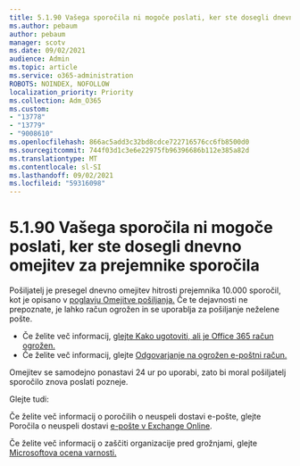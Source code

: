 ```yaml
---
title: 5.1.90 Vašega sporočila ni mogoče poslati, ker ste dosegli dnevno omejitev za prejemnike sporočila
ms.author: pebaum
author: pebaum
manager: scotv
ms.date: 09/02/2021
audience: Admin
ms.topic: article
ms.service: o365-administration
ROBOTS: NOINDEX, NOFOLLOW
localization_priority: Priority
ms.collection: Adm_O365
ms.custom:
- "13778"
- "13779"
- "9008610"
ms.openlocfilehash: 866ac5add3c32bd8cdce722716576cc6fb8500d0
ms.sourcegitcommit: 744f03d1c3e6e22975fb96396686b112e385a82d
ms.translationtype: MT
ms.contentlocale: sl-SI
ms.lasthandoff: 09/02/2021
ms.locfileid: "59316098"
---
```

# <a name="5190-your-message-cant-be-sent-because-youve-reached-your-daily-limit-for-message-recipients"></a>5.1.90 Vašega sporočila ni mogoče poslati, ker ste dosegli dnevno omejitev za prejemnike sporočila

Pošiljatelj je presegel dnevno omejitev hitrosti prejemnika 10.000 sporočil, kot je opisano v [poglavju Omejitve pošiljanja.](https://docs.microsoft.com/office365/servicedescriptions/exchange-online-service-description/exchange-online-limits#sending-limits) Če te dejavnosti ne prepoznate, je lahko račun ogrožen in se uporablja za pošiljanje neželene pošte. 

- Če želite več informacij, [glejte Kako ugotoviti, ali je Office 365 račun ogrožen.](https://docs.microsoft.com/office365/troubleshoot/sign-In/determine-account-is-compromised)
- Če želite več informacij, glejte [Odgovarjanje na ogrožen e-poštni račun.](https://docs.microsoft.com/microsoft-365/security/office-365-security/responding-to-a-compromised-email-account)

Omejitev se samodejno ponastavi 24 ur po uporabi, zato bi moral pošiljatelj sporočilo znova poslati pozneje.

Glejte tudi:

Če želite več informacij o poročilih o neuspeli dostavi e-pošte, glejte Poročila o neuspeli dostavi [e-pošte v Exchange Online](https://docs.microsoft.com/exchange/mail-flow-best-practices/non-delivery-reports-in-exchange-online/non-delivery-reports-in-exchange-online).

Če želite več informacij o zaščiti organizacije pred grožnjami, glejte [Microsoftova ocena varnosti.](https://docs.microsoft.com/microsoft-365/security/defender/microsoft-secure-score)